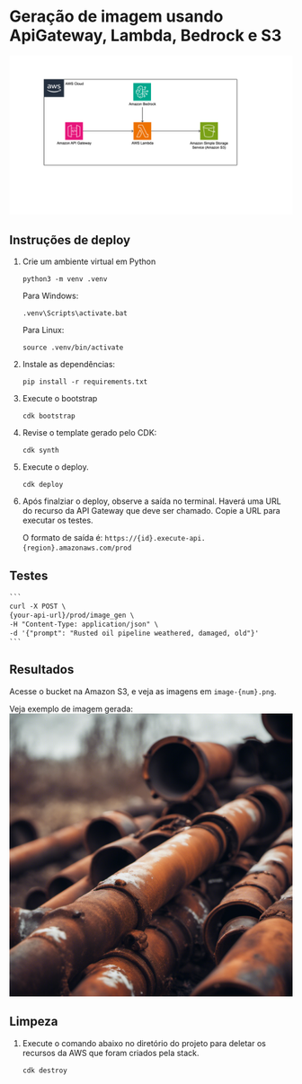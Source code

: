 # Geração de imagem usando ApiGateway, Lambda, Bedrock e S3

![architecture](architecture.png)

## Instruções de deploy

1. Crie um ambiente virtual em Python
    ```
    python3 -m venv .venv
    ```
    Para Windows:
    ```
    .venv\Scripts\activate.bat
    ```
    Para Linux:
    ```
    source .venv/bin/activate
    ```
1. Instale as dependências:
    ```
    pip install -r requirements.txt
    ```
1. Execute o bootstrap
    ```
    cdk bootstrap
    ```
1. Revise o template gerado pelo CDK:
    ```
    cdk synth
    ```
1. Execute o deploy.
    ```
    cdk deploy
    ```
1. Após finalziar o deploy, observe a saída no terminal. Haverá uma URL do recurso da API Gateway que deve ser chamado. Copie a URL para executar os testes.

    O formato de saída é: `https://{id}.execute-api.{region}.amazonaws.com/prod`

## Testes

    ```
    curl -X POST \
    {your-api-url}/prod/image_gen \
    -H "Content-Type: application/json" \
    -d '{"prompt": "Rusted oil pipeline weathered, damaged, old"}'
    ```

## Resultados

Acesse o bucket na Amazon S3, e veja as imagens em `image-{num}.png`. 

Veja exemplo de imagem gerada:
![Generated image of rusted oil pipeline](example/rusted_oil_pipeline.png)

## Limpeza
 
1. Execute o comando abaixo no diretório do projeto para deletar os recursos da AWS que foram criados pela stack.
    ```bash
    cdk destroy
    ```